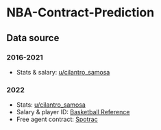 # NBA-Contract-Prediction
## Data source
### 2016-2021 
- Stats & salary: [u/cilantro_samosa](https://github.com/sumitrodatta/contract-prediction-2022)
### 2022 
- Stats: [u/cilantro_samosa](https://github.com/sumitrodatta/contract-prediction-2022)
- Salary & player ID: [Basketball Reference](https://www.basketball-reference.com/contracts/players.html#header)
- Free agent contract: [Spotrac](https://www.spotrac.com/nba/free-agents/2022)
